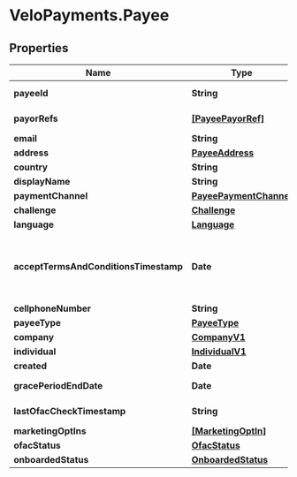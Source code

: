 # VeloPayments.Payee

## Properties

Name | Type | Description | Notes
------------ | ------------- | ------------- | -------------
**payeeId** | **String** |  | [optional] [readonly] 
**payorRefs** | [**[PayeePayorRef]**](PayeePayorRef.md) |  | [optional] [readonly] 
**email** | **String** |  | [optional] 
**address** | [**PayeeAddress**](PayeeAddress.md) |  | [optional] 
**country** | **String** |  | [optional] 
**displayName** | **String** |  | [optional] 
**paymentChannel** | [**PayeePaymentChannel**](PayeePaymentChannel.md) |  | [optional] 
**challenge** | [**Challenge**](Challenge.md) |  | [optional] 
**language** | [**Language**](Language.md) |  | [optional] 
**acceptTermsAndConditionsTimestamp** | **Date** | The timestamp when the payee last accepted T&amp;Cs | [optional] [readonly] 
**cellphoneNumber** | **String** |  | [optional] 
**payeeType** | [**PayeeType**](PayeeType.md) |  | [optional] 
**company** | [**CompanyV1**](CompanyV1.md) |  | [optional] 
**individual** | [**IndividualV1**](IndividualV1.md) |  | [optional] 
**created** | **Date** |  | [optional] 
**gracePeriodEndDate** | **Date** |  | [optional] [readonly] 
**lastOfacCheckTimestamp** | **String** |  | [optional] [readonly] 
**marketingOptIns** | [**[MarketingOptIn]**](MarketingOptIn.md) |  | [optional] 
**ofacStatus** | [**OfacStatus**](OfacStatus.md) |  | [optional] 
**onboardedStatus** | [**OnboardedStatus**](OnboardedStatus.md) |  | [optional] 


